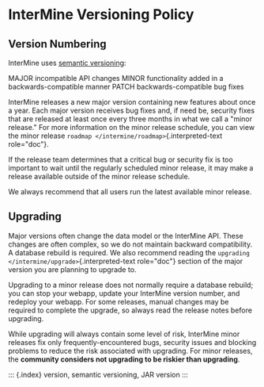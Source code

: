 # InterMine Versioning Policy

## Version Numbering

InterMine uses [semantic versioning](https://semver.org/):

MAJOR incompatible API changes MINOR functionality added in a backwards-compatible manner PATCH backwards-compatible bug fixes

InterMine releases a new major version containing new features about once a year. Each major version receives bug fixes and, if need be, security fixes that are released at least once every three months in what we call a \"minor release.\" For more information on the minor release schedule, you can view the minor release `roadmap </intermine/roadmap>`{.interpreted-text role="doc"}.

If the release team determines that a critical bug or security fix is too important to wait until the regularly scheduled minor release, it may make a release available outside of the minor release schedule.

We always recommend that all users run the latest available minor release.

## Upgrading

Major versions often change the data model or the InterMine API. These changes are often complex, so we do not maintain backward compatibility. A database rebuild is required. We also recommend reading the `upgrading </intermine/upgrade>`{.interpreted-text role="doc"} section of the major version you are planning to upgrade to.

Upgrading to a minor release does not normally require a database rebuild; you can stop your webapp, update your InterMine version number, and redeploy your webapp. For some releases, manual changes may be required to complete the upgrade, so always read the release notes before upgrading.

While upgrading will always contain some level of risk, InterMine minor releases fix only frequently-encountered bugs, security issues and blocking problems to reduce the risk associated with upgrading. For minor releases, the **community considers not upgrading to be riskier than upgrading**.

::: {.index} version, semantic versioning, JAR version :::

